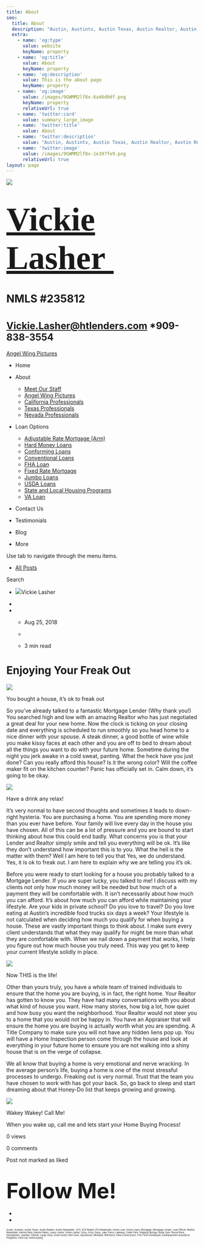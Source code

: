 ```yaml
---
title: About
seo:
  title: About
  description: "Austin, Austintx, Austin Texas, Austin Realtor, Austin Realestate,\_ ATX, ATX Realtor ATX Realestate, Home Loan, Home Loans, Mortgage, Mortgage Lender, Loan Officer, Realtor, Realestate, Interest "
  extra:
    - name: 'og:type'
      value: website
      keyName: property
    - name: 'og:title'
      value: About
      keyName: property
    - name: 'og:description'
      value: This is the about page
      keyName: property
    - name: 'og:image'
      value: /images/9GWMM2lf8x-6a46d0df.png
      keyName: property
      relativeUrl: true
    - name: 'twitter:card'
      value: summary_large_image
    - name: 'twitter:title'
      value: About
    - name: 'twitter:description'
      value: "Austin, Austintx, Austin Texas, Austin Realtor, Austin Realestate,\_ ATX, ATX Realtor ATX Realestate, Home Loan, Home Loans, Mortgage, Mortgage Lender, Loan Officer, Realtor, Realestate, Interest Rate, Interest Rates, "
    - name: 'twitter:image'
      value: /images/9GWMM2lf8x-1e397fe9.png
      relativeUrl: true
layout: page
---
```


![](https://static.wixstatic.com/media/5afe60462baf41e79586f3fdaf78d664.jpg/v1/fill/w_480,h_291,al_c,q_80,usm_0.66_1.00_0.01,blur_2/5afe60462baf41e79586f3fdaf78d664.jpg)

# <span style="font-size:87px"><span style="font-family:libre baskerville,serif">[Vickie Lasher ](../index.html)</span></span>

# NMLS \#235812

# <span style="font-size:25px"><Vickie.Lasher@htlenders.com> \*909-838-3554</span>

<a href="../angel-wing-pictures.html" class="_1fbEI"><span class="_1Qjd7">Angel Wing Pictures</span></a>

-   <span id="DrpDwnMn00"><a href="../index.html" class="_11ip9"></a></span>
    Home

-   <span id="DrpDwnMn01"><a href="../about.html" class="_11ip9"></a></span>
    About

    -   [Meet Our Staff](../meet-our-staff.html)
    -   [Angel Wing Pictures](../angel-wing-pictures.html)
    -   [California Professionals](../recommended-profssionals.html)
    -   [Texas Professionals](../texas-recommended-professionals.html)
    -   [Nevada Professionals](../nevada-recommended-professionals.html)

-   <span id="DrpDwnMn02"><a href="../loan-options.html" class="_11ip9"></a></span>
    Loan Options

    -   [Adjustable Rate Mortgage (Arm)](../adjustable-rate-mortgage-arm.html)
    -   [Hard Money Loans](../hard-money-loans.html)
    -   [Conforming Loans](../conforming-loans.html)
    -   [Conventional Loans](../conventional-loans.html)
    -   [FHA Loan](../fha-loan.html)
    -   [Fixed Rate Mortgage](../fixed-rate-mortgage.html)
    -   [Jumbo Loans](../jumbo-loans.html)
    -   [USDA Loans](../rhs-loan-programs.html)
    -   [State and Local Housing Programs](../state-and-local-housing-programs.html)
    -   [VA Loan](../va-loan.html)

-   <span id="DrpDwnMn03"><a href="../contact.html" class="_11ip9"></a></span>
    Contact Us

-   <span id="DrpDwnMn04"><a href="../testimonials.html" class="_11ip9"></a></span>
    Testimonials

-   <span id="DrpDwnMn05"><a href="../blog.html" class="_11ip9"></a></span>
    Blog

-   More

Use tab to navigate through the menu items.

-   <a href="../blog.html" class="_2MzDA blog-navigation-container-color blog-navigation-container-font blog-navigation-link-hover-color">All Posts</a>

Search

-   <span class="_1NzhF avatar-image" i18n="[object Object]"><img src="https://gravatar.com/avatar/d5a4c4dfa58333c9beb6962dd38d245b?d=blank" class="_18Vq1 fluid-avatar-image" /></span><span class="iYG_V user-name _4AzY3" title="Vickie Lasher" data-hook="user-name">Vickie Lasher</span>

-

-   -   <span class="post-metadata__date time-ago" title="Aug 25, 2018" data-hook="time-ago">Aug 25, 2018</span>
    -

    -   <span class="post-metadata__readTime" i18n="[object Object]" title="3 min read" data-hook="time-to-read">3 min read</span>

# <span class="post-title__text blog-post-title-font blog-post-title-color"><span class="blog-post-title-font blog-post-title-color">Enjoying Your Freak Out</span></span>

<span class="_2PHJq public-DraftStyleDefault-ltr">  
</span>

<img src="https://static.wixstatic.com/media/b5d103_aa735b8038be4d0ab144391fee51c980~mv2.jpg/v1/fit/w_750,h_750,al_c,q_20/file.jpg" class="OzAYt _3ii3f" />

<span class="_2PHJq public-DraftStyleDefault-ltr">  
</span>

<span class="_2PHJq public-DraftStyleDefault-ltr">You bought a house, it’s ok to freak out</span>

<span class="_2PHJq public-DraftStyleDefault-ltr">So you’ve already talked to a fantastic Mortgage Lender (Why thank you!) You searched high and low with an amazing Realtor who has just negotiated a great deal for your new home. Now the clock is ticking on your closing date and everything is scheduled to run smoothly so you head home to a nice dinner with your spouse. A steak dinner, a good bottle of wine while you make kissy faces at each other and you are off to bed to dream about all the things you want to do with your future home. Sometime during the night you jerk awake in a cold sweat, panting. What the heck have you just done? Can you really afford this house? Is it the wrong color? Will the coffee maker fit on the kitchen counter? Panic has officially set in. Calm down, it’s going to be okay. </span>

<span class="_2PHJq public-DraftStyleDefault-ltr">  
</span>

<img src="https://static.wixstatic.com/media/b5d103_2a371352a81a4523944c2af1754c05b3~mv2.jpg/v1/fit/w_750,h_1334,al_c,q_20/file.jpg" class="OzAYt _3ii3f" />

<span class="EilAw" dir="auto">Have a drink any relax!</span>

<span class="_2PHJq public-DraftStyleDefault-ltr">  
</span>

<span class="_2PHJq public-DraftStyleDefault-ltr">  
</span>

<span class="_2PHJq public-DraftStyleDefault-ltr">It’s very normal to have second thoughts and sometimes it leads to down-right hysteria. You are purchasing a home. You are spending more money than you ever have before. Your family will live every day in the house you have chosen. All of this can be a lot of pressure and you are bound to start thinking about how this could end badly. What concerns you is that your Lender and Realtor simply smile and tell you everything will be ok. It’s like they don’t understand how important this is to you. What the hell is the matter with them? Well I am here to tell you that Yes, we do understand. Yes, it is ok to freak out. I am here to explain why we are telling you it’s ok.</span>

<span class="_2PHJq public-DraftStyleDefault-ltr">  
</span>

<span class="_2PHJq public-DraftStyleDefault-ltr">Before you were ready to start looking for a house you probably talked to a Mortgage Lender. If you are super lucky, you talked to me! I discuss with my clients not only how much money will be needed but how much of a payment they will be comfortable with. It isn’t necessarily about how much you can afford. It’s about how much you can afford while maintaining your lifestyle. Are your kids in private school? Do you love to travel? Do you love eating at Austin’s incredible food trucks six days a week? Your lifestyle is not calculated when deciding how much you qualify for when buying a house. These are vastly important things to think about. I make sure every client understands that what they may qualify for might be more than what they are comfortable with. When we nail down a payment that works, I help you figure out how much house you truly need. This way you get to keep your current lifestyle solidly in place. </span>

<span class="_2PHJq public-DraftStyleDefault-ltr">  
</span>

<img src="https://static.wixstatic.com/media/b5d103_f803f959e9934774b47c44738029fe1c~mv2_d_4032_3024_s_4_2.jpg/v1/fit/w_750,h_563,al_c,q_20/file.jpg" class="OzAYt _3ii3f" />

<span class="EilAw" dir="auto">Now THIS is the life!</span>

<span class="_2PHJq public-DraftStyleDefault-ltr">  
</span>

<span class="_2PHJq public-DraftStyleDefault-ltr">Other than yours truly, you have a whole team of trained individuals to ensure that the home you are buying, is in fact, the right home. Your Realtor has gotten to know you. They have had many conversations with you about what kind of house you want. How many stories, how big a lot, how quiet and how busy you want the neighborhood. Your Realtor would not steer you to a home that you would not be happy in. You have an Appraiser that will ensure the home you are buying is actually worth what you are spending. A Title Company to make sure you will not have any hidden liens pop up. You will have a Home Inspection person come through the house and look at everything in your future home to ensure you are not walking into a shiny house that is on the verge of collapse. </span>

<span class="_2PHJq public-DraftStyleDefault-ltr">  
</span>

<span class="_2PHJq public-DraftStyleDefault-ltr">We all know that buying a home is very emotional and nerve wracking. In the average person’s life, buying a home is one of the most stressful processes to undergo. Freaking out is very normal. Trust that the team you have chosen to work with has got your back. So, go back to sleep and start dreaming about that Honey-Do list that keeps growing and growing. </span>

<span class="_2PHJq public-DraftStyleDefault-ltr">  
</span>

<img src="https://static.wixstatic.com/media/b5d103_1ecccba139ca4a5985399588bf6fc4ab~mv2_d_3024_4032_s_4_2.jpg/v1/fit/w_750,h_1000,al_c,q_20/file.jpg" class="OzAYt _3ii3f" />

<span class="EilAw" dir="auto">Wakey Wakey! Call Me!</span>

<span class="_2PHJq public-DraftStyleDefault-ltr">  
</span>

<span class="_2PHJq public-DraftStyleDefault-ltr">When you wake up, call me and lets start your Home Buying Process!</span>

<span class="_2PHJq public-DraftStyleDefault-ltr">  
</span>

<span class="_38Zqt"></span>

<span class="_38Zqt"></span>

<span class="_38Zqt"></span>

<span class="_38Zqt"></span>

<span tabindex="0">0 views</span>

<span tabindex="0">0 comments</span>

<span class="_3KwtW" aria-live="off">Post not marked as liked</span><span class="_1l1q9" data-hook="like-button-with-count__like-count"></span>

<span class="_1jqCz blog-text-background-color"></span><span class="_1jqCz blog-text-background-color"></span><span class="_1jqCz blog-text-background-color"></span>

# <span style="font-size:55px;"><span style="font-weight:bold;">Follow Me!</span></span>

-   <span id="dataItem-jjeedrml1-comp-jjeedrlu"><a href="https://www.facebook.com/vickie.s.lasher" class="_26AQd"></a></span>
-   <span id="dataItem-jjeedrmm-comp-jjeedrlu"><a href="https://www.instagram.com/vickielasher/" class="_26AQd"></a></span>

<span class="color_12"><span style="font-size:6px">Austin, Austintx, Austin Texas, Austin Realtor, Austin Realestate,  ATX, ATX Realtor ATX Realestate, Home Loan, Home Loans, Mortgage, Mortgage Lender, Loan Officer, Realtor, Realestate, Interest Rate, Interest Rates, Loans, Home, Vickie Lasher, Vicky, Vicki, Oasis, Lake Travis, Lakeway, Cedar Park, Dripping Springs, Buda, Kyle, Round Rock, Georgetown, Leander, Volente, Largo Vista, South Austin, Bee Cave, Spicewood, Westlake, Refinance, New Construction, First Time Homebuyer, Downpayment assistance Programs, Cash out, home buying</span></span>


